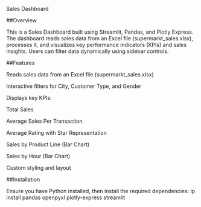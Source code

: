 Sales Dashboard

##Overview

This is a Sales Dashboard built using Streamlit, Pandas, and Plotly Express. The dashboard reads sales data from an Excel file (supermarkt_sales.xlsx), processes it, and visualizes key performance indicators (KPIs) and sales insights. Users can filter data dynamically using sidebar controls.

##Features

Reads sales data from an Excel file (supermarkt_sales.xlsx)

Interactive filters for City, Customer Type, and Gender

Displays key KPIs:

Total Sales

Average Sales Per Transaction

Average Rating with Star Representation

Sales by Product Line (Bar Chart)

Sales by Hour (Bar Chart)

Custom styling and layout

##Installation

Ensure you have Python installed, then install the required dependencies:
ip install pandas openpyxl plotly-express streamlit
